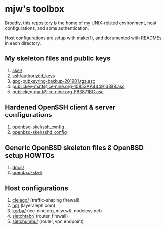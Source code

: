 # mjw's toolbox

Broadly, this repository is the home of my UNIX-related environment,
host configurations, and some authentication.


Host configurations are setup with make(1), and documented with READMEs
in each directory.


## My skeleton files and public keys

1. [skel/](https://github.com/matthewjweaver/mjw-toolbox/tree/master/skel/)
1. [ssh/authorized_keys](https://github.com/matthewjweaver/mjw-toolbox/tree/master/ssh/authorized_keys)
1. [gpg-pubkeyring-backup-201901.tgz.asc](https://github.com/matthewjweaver/mjw-toolbox/tree/master/gpg-pubkeyring-backup-201901.tgz.asc)
1. [publickey-matt@ice-nine.org-10853AA4449133B8.asc](https://github.com/matthewjweaver/mjw-toolbox/tree/master/publickey-matt@ice-nine.org-10853AA4449133B8.asc)
1. [publickey-matt@ice-nine.org-F83871BC.asc](https://github.com/matthewjweaver/mjw-toolbox/tree/master/publickey-matt@ice-nine.org-F83871BC.asc)


## Hardened OpenSSH client & server configurations

1. [openbsd-skel/ssh_config](https://github.com/matthewjweaver/mjw-toolbox/tree/master/openbsd-skel/ssh_config)
1. [openbsd-skel/sshd_config](https://github.com/matthewjweaver/mjw-toolbox/tree/master/openbsd-skel/sshd_config)


## Generic OpenBSD skeleton files & OpenBSD setup HOWTOs

1. [docs/](https://github.com/matthewjweaver/mjw-toolbox/tree/master/docs/)
1. [openbsd-skel/](https://github.com/matthewjweaver/mjw-toolbox/tree/master/openbsd-skel/)


## Host configurations

1. [cielago/](https://github.com/matthewjweaver/mjw-toolbox/tree/master/cielago/) (traffic-shaping firewall)
1. [hq/](https://github.com/matthewjweaver/mjw-toolbox/tree/master/hq/) (layeraleph.com)
1. [korba/](https://github.com/matthewjweaver/mjw-toolbox/tree/master/korba/) (ice-nine.org, mjw.wtf, nodeless.net)
1. [sietchtabr/](https://github.com/matthewjweaver/mjw-toolbox/tree/master/sietchtabr/) (router, firewall)
1. [sietchumbu/](https://github.com/matthewjweaver/mjw-toolbox/tree/master/sietchumbu/) (router, vpn endpoint)

